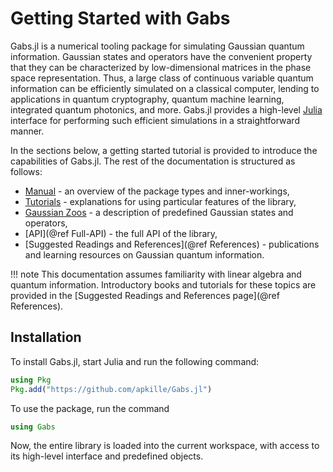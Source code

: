 # Getting Started with Gabs

Gabs.jl is a numerical tooling package for simulating Gaussian quantum information.
Gaussian states and operators have the convenient property that they can be
characterized by low-dimensional matrices in the phase space representation.
Thus, a large class of continuous variable quantum information can be efficiently
simulated on a classical computer, lending to applications in quantum cryptography, quantum machine learning, integrated quantum photonics, and more. Gabs.jl provides a high-level [Julia](https://julialang.org) interface for performing such efficient simulations in a straightforward manner.

In the sections below, a getting started tutorial is provided to introduce the capabilities of Gabs.jl. The rest of the documentation is structured as follows:

- [Manual](@ref) - an overview of the package types and inner-workings,
- [Tutorials](@ref) - explanations for using particular features of the library,
- [Gaussian Zoos](@ref) - a description of predefined Gaussian states and operators,
- [API](@ref Full-API) - the full API of the library,
- [Suggested Readings and References](@ref References) - publications and learning resources on Gaussian quantum information.

!!! note
    This documentation assumes familiarity with linear algebra and quantum information.
    Introductory books and tutorials for these topics are provided in the [Suggested Readings and References page](@ref References).

## Installation

To install Gabs.jl, start Julia and run the following command:

```julia
using Pkg
Pkg.add("https://github.com/apkille/Gabs.jl")
```
To use the package, run the command

```julia
using Gabs
```

Now, the entire library is loaded into the current workspace, with access to its
high-level interface and predefined objects.
